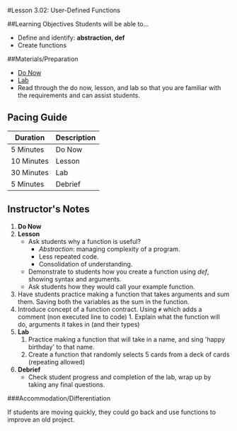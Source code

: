 #Lesson 3.02: User-Defined Functions

##Learning Objectives
Students will be able to... 
* Define and identify: **abstraction, def**
* Create functions

##Materials/Preparation
* [Do Now]
* [Lab]
* Read through the do now, lesson, and lab so that you are familiar with the requirements and can assist students.

## Pacing Guide
| **Duration**   | **Description** |
| ---------- | ----------- |
| 5 Minutes  | Do Now      |
| 10 Minutes | Lesson      |
| 30 Minutes | Lab         |
| 5 Minutes | Debrief  |

## Instructor's Notes
1. **Do Now**
2. **Lesson**
    * Ask students why a function is useful?
        * *Abstraction*: managing complexity of a program.
        * Less repeated code.
        * Consolidation of understanding.
    * Demonstrate to students how you create a function using *def*, showing syntax and arguments.
    * Ask students how they would call your example function.
  4. Have students practice making a function that takes arguments and sum them. Saving both the variables as the sum in the function. 
  5. Introduce concept of a function contract. Using `#` which adds a comment (non executed line to code)
  	1. Explain what the function will do, arguments it takes in (and their types)
3. **Lab**
    1. Practice making a function that will take in a name, and sing 'happy birthday' to that name. 
    2. Create a function that randomly selects 5 cards from a deck of cards (repeating allowed)
4. **Debrief**
    * Check student progress and completion of the lab, wrap up by taking any final questions. 

###Accommodation/Differentiation

If students are moving quickly, they could go back and use functions to improve an old project.
  

[Do Now]:do_now_302.md
[Lab]:lab_302.md